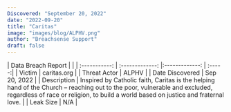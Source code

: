 ```yaml
---
Discovered: "September 20, 2022"
date: "2022-09-20"
title: "Caritas"
image: "images/blog/ALPHV.png"
author: "Breachsense Support"
draft: false
---
```


| Data Breach Report           |              | 
| :-----------: | :-------------:     |:-------------:    | :-----:|
| Victim      | caritas.org      | 
| Threat Actor      | ALPHV      | 
| Date Discovered      | Sep 20, 2022      | 
| Description      | Inspired by Catholic faith, Caritas is the helping hand of the Church – reaching out to the poor, vulnerable and excluded, regardless of race or religion, to build a world based on justice and fraternal love.      | 
| Leak Size      | N/A      | 

